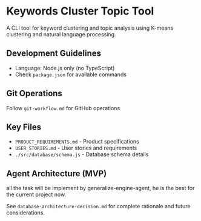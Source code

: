 # Keywords Cluster Topic Tool

A CLI tool for keyword clustering and topic analysis using K-means clustering and natural language processing.

## Development Guidelines
- Language: Node.js only (no TypeScript)
- Check `package.json` for available commands

## Git Operations
Follow `git-workflow.md` for GitHub operations

## Key Files
- `PRODUCT_REQUIREMENTS.md` - Product specifications
- `USER_STORIES.md` - User stories and requirements
- `./src/database/schema.js` - Database schema details

## Agent Architecture (MVP)
all the task will be implement by generalize-engine-agent, he is the best for the current project now.

See `database-architecture-decision.md` for complete rationale and future considerations.
